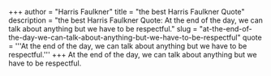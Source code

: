 +++
author = "Harris Faulkner"
title = "the best Harris Faulkner Quote"
description = "the best Harris Faulkner Quote: At the end of the day, we can talk about anything but we have to be respectful."
slug = "at-the-end-of-the-day-we-can-talk-about-anything-but-we-have-to-be-respectful"
quote = '''At the end of the day, we can talk about anything but we have to be respectful.'''
+++
At the end of the day, we can talk about anything but we have to be respectful.
